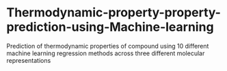 # Thermodynamic-property-property-prediction-using-Machine-learning
Prediction of thermodynamic properties of compound using 10 different machine learning regression methods across three different molecular representations 

